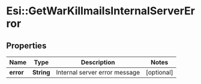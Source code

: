 # Esi::GetWarKillmailsInternalServerError

## Properties
Name | Type | Description | Notes
------------ | ------------- | ------------- | -------------
**error** | **String** | Internal server error message | [optional] 


